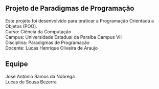 ## Projeto de Paradigmas de Programação

Este projeto foi desenvolvido para praticar a Programação Orientada a Objetos (POO).<br/>
Curso: Ciência da Computação <br/>
Campus: Universidade Estadual da Paraíba Campus VII <br/>
Disciplina: Paradigmas de Programação <br/>
Docente: Lucas Henrique Oliveira de Araujo <br/>

## Equipe

José Antônio Ramos da Nóbrega <br/>
Lucas de Sousa Bezerra
